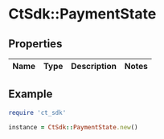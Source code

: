 # CtSdk::PaymentState

## Properties

| Name | Type | Description | Notes |
| ---- | ---- | ----------- | ----- |

## Example

```ruby
require 'ct_sdk'

instance = CtSdk::PaymentState.new()
```

